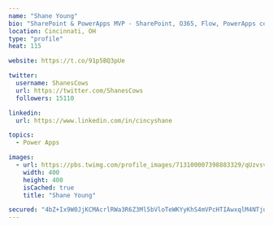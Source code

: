 ```yaml
---
name: "Shane Young"
bio: "SharePoint & PowerApps MVP - SharePoint, O365, Flow, PowerApps consulting? @PowerApps911 | Pure Snark? You found it."
location: Cincinnati, OH
type: "profile"
heat: 115

website: https://t.co/91p5BQ3pUe

twitter:
  username: ShanesCows
  url: https://twitter.com/ShanesCows
  followers: 15110

linkedin:
  url: https://www.linkedin.com/in/cincyshane

topics:
  - Power Apps

images:
  - url: https://pbs.twimg.com/profile_images/713100007398883329/qUzvsvQ3_400x400.jpg
    width: 400
    height: 400
    isCached: true
    title: "Shane Young"

secured: "4bZ+Ix9W0JjKCMAcrlRWa3R6Z3Ml5bVloTeWKYyKhS4mVPcHTIAwxqlM4NTjuFfEHEu8LX9ELgNuPVFN4979BWH8YJOxftu+ESsuNDFjmx2BGkd9ODkowwDGj99X9gMOY7f0Lm1TUI9gzlbzAbyUyYYtndARsLGrkGKCIeFgbiGIzU9YUV19vb2NBTXMvZXWh+KMOap4ss1r7723F3ZGFI/ZWPmVcV9JclP0sWyC3td5cuY55BmpqUIZDbL3oqpq1XAQiKJsLicK9ObgFrKlFVqYhiSc9KfGeNTydaCnpRF27IB42Vfhyluljkok6qR30Qj0gTYgT6y57qvFQ6b00JPx7HLvaeHbKaHsOyPu6piOPP3XS13Zka+qgbzMR5oAMB+JK5H8CcORhIDLho8n6I5+ZgdDeYlW7NSYjYU+rc0=;KGEvbzlaDTzGEng8+xreLw=="
---
```


